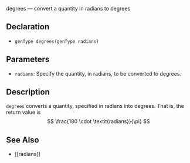 degrees — convert a quantity in radians to degrees
## Declaration
- ``genType degrees(genType radians)``
## Parameters
- ``radians``:  Specify the quantity, in radians, to be converted to degrees.
## Description
`degrees` converts a quantity, specified in radians into degrees. That is, the return value is 
$$
\frac{180 \cdot \textit{radians}}{\pi}
$$
## See Also
- [[radians]]